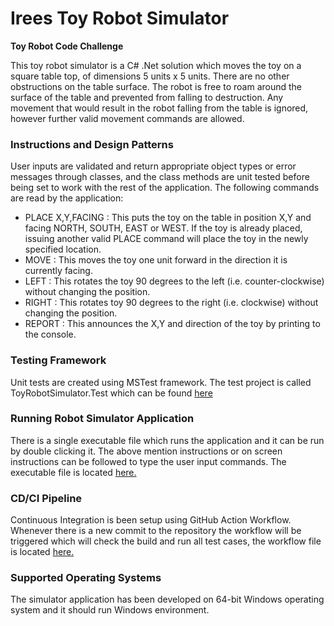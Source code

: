 # Irees Toy Robot Simulator
<b> Toy Robot Code Challenge </b>

This toy robot simulator is a C# .Net solution which moves the toy on a square table top, of dimensions 5 units x 5 units. There are no other obstructions on the table surface. The robot is free to roam around the surface of the table and prevented from falling to destruction. 
Any movement that would result in the robot falling from the table is ignored, however further valid movement commands are allowed.

<h3> Instructions and Design Patterns </h3>
User inputs are validated and return appropriate object types or error messages through classes, and the class methods are unit tested before being set to work with the rest of the application. The following commands are read by the application:

<ul>
  <li>PLACE X,Y,FACING : This puts the toy on the table in position X,Y and facing NORTH, SOUTH, EAST or WEST. If the toy is already placed, issuing another valid PLACE command will place the toy in the newly specified location.</li>
  <li>MOVE : This moves the toy one unit forward in the direction it is currently facing.</li>
  <li>LEFT : This rotates the toy 90 degrees to the left (i.e. counter-clockwise) without changing the position.</li>
  <li>RIGHT : This rotates toy 90 degrees to the right (i.e. clockwise) without changing the position. </li>
  <li>REPORT : This announces the X,Y and direction of the toy by printing to the console. </li>
</ul>

<h3> Testing Framework </h3>
Unit tests are created using MSTest framework. The test project is called ToyRobotSimulator.Test which can be found <a href="https://github.com/imranahmedDFC/IreesToyRobotSimulator/tree/master/ToyRobotSimulator.Test">here<a/>

<h3> Running Robot Simulator Application </h3>
There is a single executable file which runs the application and it can be run by double clicking it. The above mention instructions or on screen instructions can be followed to type the user input commands. The executable file is located <a href="https://github.com/imranahmedDFC/IreesToyRobotSimulator/blob/master/ToyRobotSimulator.exe">here.</a>

<h3> CD/CI Pipeline </h3>
Continuous Integration is been setup using GitHub Action Workflow. Whenever there is a new commit to the repository the workflow will be triggered which will check the build and run all test cases, the workflow file is located <a href="https://github.com/imranahmedDFC/IreesToyRobotSimulator/blob/master/.github/workflows/ToyRobotSimulator.yml"> here.</a>

<h3> Supported Operating Systems </h3>

The simulator application has been developed on 64-bit Windows operating system and it should run Windows environment.
